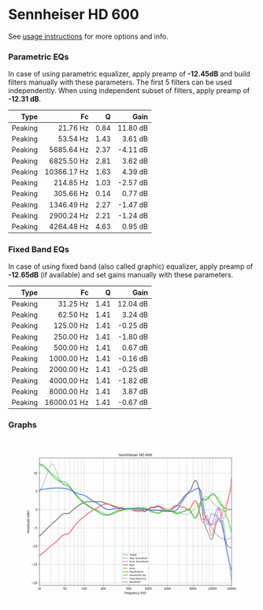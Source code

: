 # Sennheiser HD 600
See [usage instructions](https://github.com/jaakkopasanen/AutoEq#usage) for more options and info.

### Parametric EQs
In case of using parametric equalizer, apply preamp of **-12.45dB** and build filters manually
with these parameters. The first 5 filters can be used independently.
When using independent subset of filters, apply preamp of **-12.31 dB**.

| Type    | Fc          |    Q | Gain     |
|--------:|------------:|-----:|---------:|
| Peaking | 21.76 Hz    | 0.84 | 11.80 dB |
| Peaking | 53.54 Hz    | 1.43 | 3.61 dB  |
| Peaking | 5685.64 Hz  | 2.37 | -4.11 dB |
| Peaking | 6825.50 Hz  | 2.81 | 3.62 dB  |
| Peaking | 10366.17 Hz | 1.63 | 4.39 dB  |
| Peaking | 214.85 Hz   | 1.03 | -2.57 dB |
| Peaking | 305.66 Hz   | 0.14 | 0.77 dB  |
| Peaking | 1346.49 Hz  | 2.27 | -1.47 dB |
| Peaking | 2900.24 Hz  | 2.21 | -1.24 dB |
| Peaking | 4264.48 Hz  | 4.63 | 0.95 dB  |

### Fixed Band EQs
In case of using fixed band (also called graphic) equalizer, apply preamp of **-12.65dB**
(if available) and set gains manually with these parameters.

| Type    | Fc          |    Q | Gain     |
|--------:|------------:|-----:|---------:|
| Peaking | 31.25 Hz    | 1.41 | 12.04 dB |
| Peaking | 62.50 Hz    | 1.41 | 3.24 dB  |
| Peaking | 125.00 Hz   | 1.41 | -0.25 dB |
| Peaking | 250.00 Hz   | 1.41 | -1.80 dB |
| Peaking | 500.00 Hz   | 1.41 | 0.67 dB  |
| Peaking | 1000.00 Hz  | 1.41 | -0.16 dB |
| Peaking | 2000.00 Hz  | 1.41 | -0.25 dB |
| Peaking | 4000.00 Hz  | 1.41 | -1.82 dB |
| Peaking | 8000.00 Hz  | 1.41 | 3.87 dB  |
| Peaking | 16000.01 Hz | 1.41 | -0.67 dB |

### Graphs
![](./Sennheiser%20HD%20600.png)